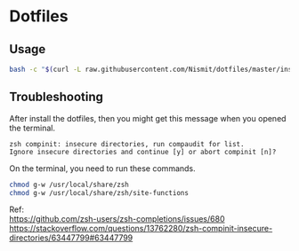 # Dotfiles

## Usage
```bash
bash -c "$(curl -L raw.githubusercontent.com/Nismit/dotfiles/master/install.sh)"
```

## Troubleshooting
After install the dotfiles, then you might get this message when you opened the terminal.

```
zsh compinit: insecure directories, run compaudit for list.
Ignore insecure directories and continue [y] or abort compinit [n]?
```

On the terminal, you need to run these commands.

```bash
chmod g-w /usr/local/share/zsh
chmod g-w /usr/local/share/zsh/site-functions
```

Ref:\
https://github.com/zsh-users/zsh-completions/issues/680 \
https://stackoverflow.com/questions/13762280/zsh-compinit-insecure-directories/63447799#63447799
